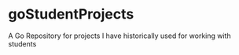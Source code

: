 # goStudentProjects
A Go Repository for projects I have historically used for working with students
